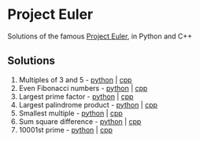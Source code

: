 # Project Euler

Solutions of the famous [Project Euler](https://projecteuler.com/archives), in Python and C++

## Solutions

1. Multiples of 3 and 5 - [python](./py/1.py) | [cpp](./cpp/1.cpp)
2. Even Fibonacci numbers - [python](./py/2.py) | [cpp](./cpp/2.cpp)
3. Largest prime factor - [python](./py/3.py) | [cpp](./cpp/3.cpp)
4. Largest palindrome product - [python](./py/4.py) | [cpp](./cpp/4.cpp)
5. Smallest multiple - [python](./py/5.py) | [cpp](./cpp/5.cpp)
6. Sum square difference - [python](./py/6.py) | [cpp](./cpp/6.cpp)
7. 10001st prime - [python](./py/7.py) | [cpp](./cpp/7.cpp)
